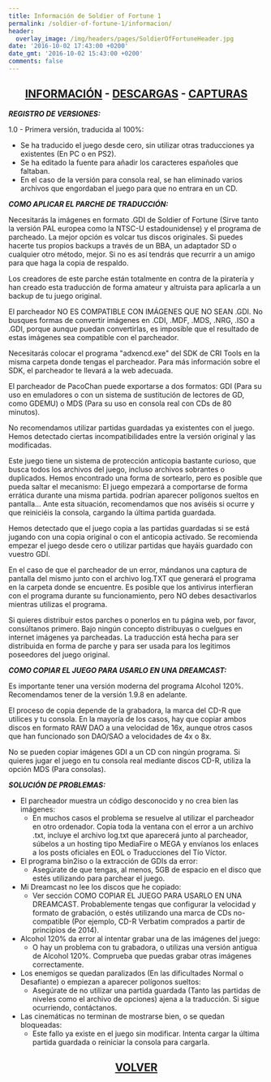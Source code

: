 ```yaml
---
title: Información de Soldier of Fortune 1
permalink: /soldier-of-fortune-1/informacion/
header:
  overlay_image: /img/headers/pages/SoldierOfFortuneHeader.jpg
date: '2016-10-02 17:43:00 +0200'
date_gmt: '2016-10-02 15:43:00 +0200'
comments: false
---
```

<h2 style="text-align: center;"><strong><a href="/soldier-of-fortune-1/informacion/">INFORMACIÓN</a> - <a href="/soldier-of-fortune-1/descargar/">DESCARGAS</a> - <a href="/soldier-of-fortune-1/capturas/">CAPTURAS</a></strong></h2>

_**REGISTRO DE VERSIONES:**_

1.0 - Primera versión, traducida al 100%:
 - Se ha traducido el juego desde cero, sin utilizar otras traducciones ya existentes 
(En PC o en PS2).
 - Se ha editado la fuente para añadir los caracteres españoles que faltaban.
 - En el caso de la versión para consola real, se han eliminado varios archivos que 
engordaban el juego para que no entrara en un CD.

_**COMO APLICAR EL PARCHE DE TRADUCCIÓN:**_

Necesitarás la imágenes en formato .GDI de Soldier of Fortune (Sirve tanto la versión PAL europea 
como la NTSC-U estadounidense) y el programa de parcheado. La mejor opción es volcar tus discos 
originales. Si puedes hacerte tus propios backups a través de un BBA, un adaptador SD o cualquier 
otro método, mejor. Si no es así tendrás que recurrir a un amigo para que haga la copia de respaldo.

Los creadores de este parche están totalmente en contra de la piratería y han creado esta traducción 
de forma amateur y altruista para aplicarla a un backup de tu juego original.

El parcheador NO ES COMPATIBLE CON IMÁGENES QUE NO SEAN .GDI. No busques 
formas de convertir imágenes en .CDI, .MDF, .MDS, .NRG, .ISO a .GDI, porque 
aunque puedan convertirlas, es imposible que el resultado de estas imágenes 
sea compatible con el parcheador.

Necesitarás colocar el programa "adxencd.exe" del SDK de CRI Tools en la 
misma carpeta donde tengas el parcheador. Para más información sobre el SDK, 
el parcheador te llevará a la web adecuada.

El parcheador de PacoChan puede exportarse a dos formatos: GDI (Para su uso 
en emuladores o con un sistema de sustitución de lectores de GD, como GDEMU) 
o MDS (Para su uso en consola real con CDs de 80 minutos).

No recomendamos utilizar partidas guardadas ya existentes con el juego. 
Hemos detectado ciertas incompatibilidades entre la versión original y las 
modificadas.

Este juego tiene un sistema de protección anticopia bastante curioso, que 
busca todos los archivos del juego, incluso archivos sobrantes o duplicados. 
Hemos encontrado una forma de sortearlo, pero es posible que pueda saltar el 
mecanismo: El juego empezará a comportarse de forma errática durante una 
misma partida. podrían aparecer polígonos sueltos en pantalla... Ante esta 
situación, recomendamos que nos aviséis si ocurre y que reiniciéis la 
consola, cargando la última partida guardada.

Hemos detectado que el juego copia a las partidas guardadas si se está 
jugando con una copia original o con el anticopia activado. Se recomienda 
empezar el juego desde cero o utilizar partidas que hayáis guardado con 
vuestro GDI.

En el caso de que el parcheador de un error, mándanos una captura de 
pantalla del mismo junto con el archivo log.TXT que generará el programa en 
la carpeta donde se encuentre. Es posible que los antivirus interfieran con 
el programa durante su funcionamiento, pero NO debes desactivarlos mientras 
utilizas el programa.

Si quieres distribuir estos parches o ponerlos en tu página web, por favor, 
consúltanos primero. Bajo ningún concepto distribuyas o cuelgues en internet 
imágenes ya parcheadas. La traducción está hecha para ser distribuida en 
forma de parche y para ser usada para los legitimos poseedores del juego 
original.

_**COMO COPIAR EL JUEGO PARA USARLO EN UNA DREAMCAST:**_

Es importante tener una versión moderna del programa Alcohol 120%. 
Recomendamos tener de la versión 1.9.8 en adelante.

El proceso de copia depende de la grabadora, la marca del CD-R que utilices 
y tu consola. En la mayoría de los casos, hay que copiar ambos discos en 
formato RAW DAO a una velocidad de 16x, aunque otros casos que han 
funcionado son DAO/SAO a velocidades de 4x o 8x.

No se pueden copiar imágenes GDI a un CD con ningún programa. 
Si quieres jugar el juego en tu consola real mediante discos CD-R, utiliza 
la opción MDS (Para consolas).

_**SOLUCIÓN DE PROBLEMAS:**_

 - El parcheador muestra un código desconocido y no crea bien las imágenes: 
   - En muchos casos el problema se resuelve al utilizar el parcheador en 
   otro ordenador. Copia toda la ventana con el error a un archivo .txt, 
   incluye el archivo log.txt que aparecerá junto al parcheador, súbelos a 
   un hosting tipo MediaFire o MEGA y envíanos los enlaces a los posts 
   oficiales en EOL o Traducciones del Tío Víctor.
 - El programa bin2iso o la extracción de GDIs da error:
   - Asegúrate de que tengas, al menos, 5GB de espacio en el disco que estés 
   utilizando para parchear el juego.
 - Mi Dreamcast no lee los discos que he copiado:
   - Ver sección COMO COPIAR EL JUEGO PARA USARLO EN UNA DREAMCAST. 
   Probablemente tengas que configurar la velocidad y formato de 
   grabación, o estés utilizando una marca de CDs no-compatible 
   (Por ejemplo, CD-R Verbatim comprados a partir de principios de 2014).
 - Alcohol 120% da error al intentar grabar una de las imágenes del juego:
   - O hay un problema con tu grabadora, o utilizas una versión antigua de 
   Alcohol 120%. Comprueba que puedas grabar otras imágenes correctamente.
 - Los enemigos se quedan paralizados (En las dificultades Normal o 
   Desafiante) o empiezan a aparecer polígonos sueltos:
   - Asegúrate de no utilizar una partida guardada (Tanto las partidas de 
   niveles como el archivo de opciones) ajena a la traducción. Si sigue 
   ocurriendo, contáctanos.
 - Las cinemáticas no terminan de mostrarse bien, o se quedan bloqueadas:
   - Este fallo ya existe en el juego sin modificar. Intenta cargar la 
   última partida guardada o reiniciar la consola para cargarla.

<h2 style="text-align: center;"><a href="/soldier-of-fortune-1/"><strong>VOLVER</strong></a></h2>



